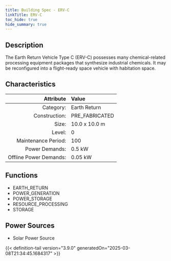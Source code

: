 ```yaml
---
title: Building Spec - ERV-C
linkTitle: ERV-C
toc_hide: true
hide_summary: true
---
```

<!-- This is generated by the MarsSim HelpGenertor, do not edit. -->

## Description
The Earth Return Vehicle Type C (ERV-C) possesses many chemical-related processing equipment packages that synthesize industrial chemicals. It may be reconfigured into a flight-ready space vehicle with habitation space.

## Characteristics

| Attribute      | Value |
|--------:|:------|
|Category:|Earth Return|
|Construction:|PRE_FABRICATED|
|Size:|10.0 x 10.0 m|
|Level:|0|
|Maintenance Period:|100|
|Power Demands:|0.5 kW|
|Offline Power Demands:|0.05 kW|

## Functions
      
- EARTH_RETURN
- POWER_GENERATION
- POWER_STORAGE
- RESOURCE_PROCESSING
- STORAGE


## Power Sources
      
- Solar Power Source



{{< definition-tail version="3.9.0" generatedOn="2025-03-08T21:34:45.1684317" >}}


